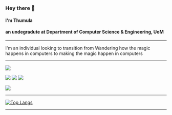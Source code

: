 ### Hey there 👋
#### I'm Thumula
#### an undegradute at Department of Computer Science & Engineering, UoM

---

I'm an individual looking to transition from Wandering how the magic happens in computers to making the magic happen in computers

---

![](https://img.shields.io/badge/OS-Linux-informational?style=flat&logo=linux&color=2bbc8a)

![](https://img.shields.io/badge/Code-Java-informational?style=flat&logo=java&color=2bbc8a)
![](https://img.shields.io/badge/Code-Python-informational?style=flat&logo=python&color=2bbc8a)
![](https://img.shields.io/badge/Code-JavaScript-informational?style=flat&logo=javascript&color=2bbc8a)

![](https://img.shields.io/badge/Shell-Bash-informational?style=flat&logo=bash&color=2bbc8a)


---

[![Top Langs](https://github-readme-stats.vercel.app/api/top-langs/?username=thumulaperera&layout=compact&theme=dracula)](https://github.com/ThumulaPerera)

---





<!--
**ThumulaPerera/ThumulaPerera** is a ✨ _special_ ✨ repository because its `README.md` (this file) appears on your GitHub profile.

Here are some ideas to get you started:

- 🔭 I’m currently working on ...
- 🌱 I’m currently learning ...
- 👯 I’m looking to collaborate on ...
- 🤔 I’m looking for help with ...
- 💬 Ask me about ...
- 📫 How to reach me: ...
- 😄 Pronouns: ...
- ⚡ Fun fact: ...
-->
